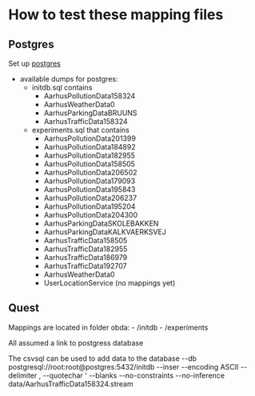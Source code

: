 
# How to test these mapping files

## Postgres

Set up [postgres](https://hub.docker.com/_/postgres/)

- available dumps for postgres:
    + initdb.sql contains
        + AarhusPollutionData158324
        + AarhusWeatherData0
        + AarhusParkingDataBRUUNS
        + AarhusTrafficData158324
    + experiments.sql that contains
        * AarhusPollutionData201399
        * AarhusPollutionData184892
        * AarhusPollutionData182955
        * AarhusPollutionData158505
        * AarhusPollutionData206502
        * AarhusPollutionData179093
        * AarhusPollutionData195843
        * AarhusPollutionData206237 
        * AarhusPollutionData195204 
        * AarhusPollutionData204300
        * AarhusParkingDataSKOLEBAKKEN
        * AarhusParkingDataKALKVAERKSVEJ
        * AarhusTrafficData158505
        * AarhusTrafficData182955
        * AarhusTrafficData186979 
        * AarhusTrafficData192707
        * AarhusWeatherData0
        * UserLocationService (no mappings yet)

## Quest

Mappings are located in folder obda:
    - /initdb
    - /experiments

All assumed a link to postgress database


The csvsql can be used to add data to the database --db postgresql://root:root@postgres:5432/initdb --inser --encoding ASCII --delimiter , --quotechar \' --blanks --no-constraints --no-inference  data/AarhusTrafficData158324.stream